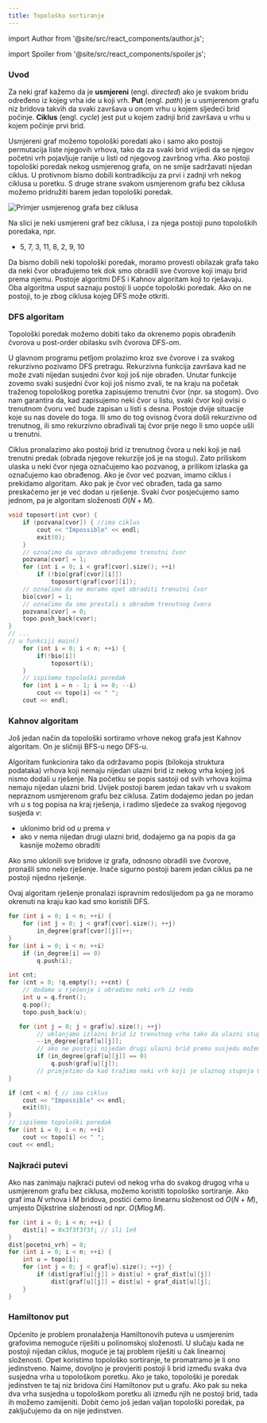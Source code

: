 ```yaml
---
title: Topološko sortiranje
---
```


import Author from '@site/src/react_components/author.js';

import Spoiler from '@site/src/react_components/spoiler.js';

<Author authorName='Martin Josip Kocijan' githubUsername='kocijan'/>

### Uvod

Za neki graf kažemo da je **usmjereni** (engl. *directed*) ako je svakom bridu određeno iz kojeg vrha ide u koji vrh. **Put** (engl. *path*) je u usmjerenom grafu niz bridova takvih da svaki završava u onom vrhu u kojem sljedeći brid počinje. **Ciklus** (engl. *cycle*) jest put u kojem zadnji brid završava u vrhu u kojem počinje prvi brid.

Usmjereni graf možemo topološki poredati ako i samo ako postoji permutacija liste njegovih vrhova, tako da za svaki brid vrijedi da se njegov početni vrh pojavljuje ranije u listi od njegovog završnog vrha. Ako postoji topološki poredak nekog usmjerenog grafa, on ne smije sadržavati nijedan ciklus. U protivnom bismo dobili kontradikciju za prvi i zadnji vrh nekog ciklusa u poretku. S druge strane svakom usmjerenom grafu bez ciklusa možemo pridružiti barem jedan topološki poredak.

![Primjer usmjerenog grafa bez ciklusa](/img/dag1.png)

Na slici je neki usmjereni graf bez ciklusa, i za njega postoji puno topoloških poredaka, npr.

- $5$, $7$, $3$, $11$, $8$, $2$, $9$, $10$

Da bismo dobili neki topološki poredak, moramo provesti obilazak grafa tako da neki čvor obrađujemo tek dok smo obradili sve čvorove koji imaju brid prema njemu. Postoje algoritmi DFS i Kahnov algoritam koji to rješavaju. Oba algoritma usput saznaju postoji li uopće topološki poredak. Ako on ne postoji, to je zbog ciklusa kojeg DFS može otkriti.

### DFS algoritam

Topološki poredak možemo dobiti tako da okrenemo popis obrađenih čvorova u post-order obilasku svih čvorova DFS-om.

U glavnom programu petljom prolazimo kroz sve čvorove i za svakog rekurzivno pozivamo DFS pretragu. Rekurzivna funkcija završava kad ne može zvati nijedan susjedni čvor koji još nije obrađen. Unutar funkcije zovemo svaki susjedni čvor koji još nismo zvali, te na kraju na početak traženog topološkog poretka zapisujemo trenutni čvor (npr. sa stogom). Ovo nam garantira da, kad zapisujemo neki čvor u listu, svaki čvor koji ovisi o trenutnom čvoru već bude zapisan u listi s desna. Postoje dvije situacije koje su nas dovele do toga. Ili smo do tog ovisnog čvora došli rekurzivno od trenutnog, ili smo rekurzivno obrađivali taj čvor prije nego li smo uopće ušli u trenutni.

Ciklus pronalazimo ako postoji brid iz trenutnog čvora u neki koji je naš trenutni predak (obrada njegove rekurzije još je na stogu). Zato priliskom ulaska u neki čvor njega označujemo kao pozvanog, a prilikom izlaska ga označujemo kao obrađenog. Ako je čvor već pozvan, imamo ciklus i prekidamo algoritam. Ako pak je čvor već obrađen, tada ga samo preskačemo jer je već dodan u rješenje. Svaki čvor posjećujemo samo jednom, pa je algoritam složenosti $O(N+M)$.

```cpp
void toposort(int cvor) {
    if (pozvana[cvor]) { //ima ciklus
        cout << "Impossible" << endl;
        exit(0);
    }
    // označimo da upravo obrađujemo trenutni čvor
    pozvana[cvor] = 1;
    for (int i = 0; i < graf[cvor].size(); ++i)
        if (!bio[graf[cvor][i]])
            toposort(graf[cvor][i]);
    // označimo da ne moramo opet obraditi trenutni čvor
    bio[cvor] = 1;
    // označimo da smo prestali s obradom trenutnog čvora
    pozvana[cvor] = 0;
    topo.push_back(cvor);
}
// ...
// u funkciji main()
    for (int i = 0; i < n; ++i) {
        if(!bio[i])
            toposort(i);
    }
    // ispišemo topološki poredak
    for (int i = n - 1; i >= 0; --i)
        cout << topo[i] << " ";
    cout << endl;
```

### Kahnov algoritam

Još jedan način da topološki sortiramo vrhove nekog grafa jest Kahnov algoritam. On je sličniji BFS-u nego DFS-u.

Algoritam funkcionira tako da održavamo popis (bilokoja struktura podataka) vrhova koji nemaju nijedan ulazni brid iz nekog vrha kojeg još nismo dodali u rješenje. Na početku se popis sastoji od svih vrhova kojima nemaju nijedan ulazni brid. Uvijek postoji barem jedan takav vrh u svakom nepraznom usmjerenom grafu bez ciklusa. Zatim dodajemo jedan po jedan vrh *u* s tog popisa na kraj rješenja, i radimo sljedeće za svakog njegovog susjeda *v*:

- uklonimo brid od *u* prema *v*
- ako *v* nema nijedan drugi ulazni brid, dodajemo ga na popis da ga kasnije možemo obraditi

Ako smo uklonili sve bridove iz grafa, odnosno obradili sve čvorove, pronašli smo neko rješenje. Inače sigurno postoji barem jedan ciklus pa ne postoji nijedno rješenje.

Ovaj algoritam rješenje pronalazi ispravnim redoslijedom pa ga ne moramo okrenuti na kraju kao kad smo koristili DFS.

```cpp
for (int i = 0; i < n; ++i) {
    for (int j = 0; j < graf[cvor].size(); ++j)
        in_degree[graf[cvor][j]]++;
}
for (int i = 0; i < n; ++i)
    if (in_degree[i] == 0)
        q.push(i);

int cnt;
for (cnt = 0; !q.empty(); ++cnt) {
    // dodamo u rješenje i obradimo neki vrh iz reda
    int u = q.front();
    q.pop();
    topo.push_back(u);

   for (int j = 0; j < graf[u].size(); ++j)
        // uklanjamo izlazni brid iz trenutnog vrha tako da ulazni stupanj svakog njegovog susjeda smanjimo za 1
        --in_degree[graf[u][j]];
        // ako ne postoji nijedan drugi ulazni brid prema susjedu možemo ga obraditi
        if (in_degree[graf[u][j]] == 0)
            q.push(graf[u][j]);
        // primjetimo da kad tražimo neki vrh koji je ulaznog stupnja 0, dovoljno je održavati popis takvih vrhova koji potencijalno ažuriramo samo onda kada obrađujemo neki vrh koji ulazi u njih
}

if (cnt < n) { // ima ciklus
    cout << "Impossible" << endl;
    exit(0);
}
// ispišemo topološki poredak
for (int i = 0; i < n; ++i)
    cout << topo[i] << " ";
cout << endl;
```

### Najkraći putevi

Ako nas zanimaju najkraći putevi od nekog vrha do svakog drugog vrha u usmjerenom grafu bez ciklusa, možemo koristiti topološko sortiranje. Ako graf ima $N$ vrhova i $M$ bridova, postići ćemo linearnu složenost od $O(N + M)$, umjesto Dijkstrine složenosti od npr. $O(M \log M)$.

```cpp
for (int i = 0; i < n; ++i) {
    dist[i] = 0x3f3f3f3f; // ili 1e9
}
dist[pocetni_vrh] = 0;
for (int i = 0; i < n; ++i) {
    int u = topo[i];
    for (int j = 0; j < graf[u].size(); ++j) {
        if (dist[graf[u][j]] > dist[u] + graf_dist[u][j])
            dist[graf[u][j]] = dist[u] + graf_dist[u][j];
    }
}
```

### Hamiltonov put

Općenito je problem pronalaženja Hamiltonovih puteva u usmjerenim grafovima nemoguće riješiti u polinomskoj složenosti. U slučaju kada ne postoji nijedan ciklus, moguće je taj problem riješiti u čak linearnoj složenosti. Opet koristimo topološko sortiranje, te promatramo je li ono jedinstveno. Naime, dovoljno je provjeriti postoji li brid između svaka dva susjedna vrha u topološkom poretku. Ako je tako, topološki je poredak jedinstven te taj niz bridova čini Hamiltonov put u grafu. Ako pak su neka dva vrha susjedna u topološkom poretku ali između njih ne postoji brid, tada ih možemo zamijeniti. Dobit ćemo još jedan valjan topološki poredak, pa zaključujemo da on nije jedinstven.